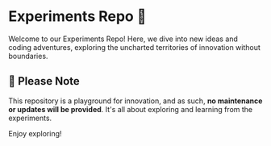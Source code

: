 # Experiments Repo 🚀

Welcome to our Experiments Repo! Here, we dive into new ideas and coding adventures, exploring the uncharted territories of innovation without boundaries.

## 📌 Please Note

This repository is a playground for innovation, and as such, **no maintenance or updates will be provided**. It's all about exploring and learning from the experiments.

Enjoy exploring!
